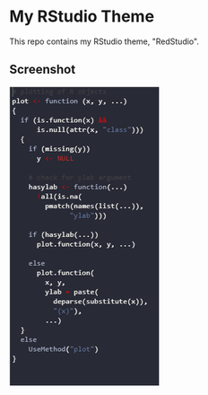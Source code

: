 # My RStudio Theme
This repo contains my RStudio theme, "RedStudio".

## Screenshot
![screenshot](screenshot.PNG)
